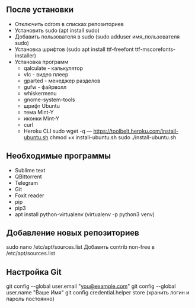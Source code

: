 ## После установки

- Отключить cdrom в списках репозиториев
- Установить sudo (apt install sudo)
- Добавить пользователя в sudo (sudo adduser имя_пользователя sudo)
- Установка шрифтов (sudo apt install ttf-freefont ttf-mscorefonts-installer)
- Установка программ
	* qalculate - калькулятор
	* vlc - видео плеер
	* gparted - менеджер разделов
	* gufw - файрволл
	* whiskermenu
	* gnome-system-tools
	* шрифт Ubuntu
	* тема Mint-Y
	* иконки Mint-Y
	* curl
	* Heroku CLI
		sudo wget -q — https://toolbelt.heroku.com/install-ubuntu.sh
		chmod +x install-ubuntu.sh
		sudo ./install-ubuntu.sh


## Необходимые программы

- Sublime text
- QBittorrent
- Telegram
- Git
- Foxit reader
- pip
- pip3
- apt install python-virtualenv (virtualenv -p python3 venv)



## Добавление новых репозиториев

sudo nano /etc/apt/sources.list
Добавить contrib non-free в /etc/apt/sources.list

## Настройка Git

git config --global user.email "you@example.com"
git config --global user.name "Ваше Имя"
git config credential.helper store (хранить логин и пароль постоянно)

